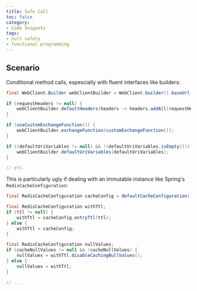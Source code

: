 ```yaml
---
title: Safe Call
toc: false
category:
- Code Snippets
tags:
- null safety
- functional programming
---
```


## Scenario
Conditional method calls, espescially with fluent interfaces like builders:

```java
final WebClient.Builder webClientBuilder = WebClient.builder().baseUrl("https://test.url");

if (requestHeaders != null) {
    webClientBuilder.defaultHeaders(headers -> headers.addAll(requestHeaders));
}

if (useCustomExchangeFunction()) {
    webClientBuilder.exchangeFunction(customExchangeFunction());
}

if ((defaultUriVariables != null) && !(defaultUriVariables.isEmpty())) {
    webClientBuilder.defaultUriVariables(defaultUriVariables);
}

// etc.
```

This is particularly ugly if dealing with an immutable instance like 
Spring's `RedisCacheConfiguration`:

```java
final RedisCacheConfiguration cacheConfig = defaultCacheConfiguration();

final RedisCacheConfiguration withTtl;
if (ttl != null) {
    withTtl = cacheConfig.entryTtl(ttl);
} else {
    withTtl = cacheConfig;
}

final RedisCacheConfiguration nullValues;
if (cacheNullValues != null && !cacheNullValues) {
    nullValues = withTtl.disableCachingNullValues();
} else {
    nullValues = withTtl;
}

// ...
```
